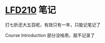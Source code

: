 # [LFD210](https://training.linuxfoundation.cn/courses/83) 笔记

打七折还大五百呢，有效只有一年，只能记笔记了

Course Introduction 部分没啥用，就不记录了
